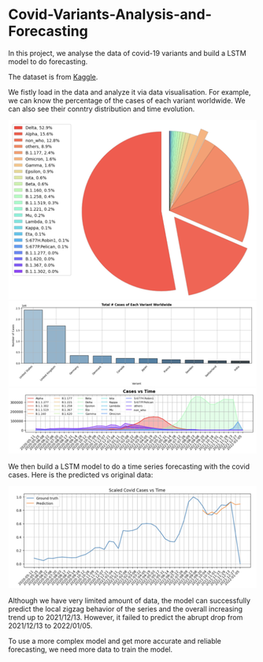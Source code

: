 # Covid-Variants-Analysis-and-Forecasting
In this project, we analyse the data of covid-19 variants and build a LSTM model to do forecasting.

The dataset is from [Kaggle](https://www.kaggle.com/yamqwe/omicron-covid19-variant-daily-cases).

We fistly load in the data and analyze it via data visualisation. For example, we can know the percentage of the cases of each variant worldwide. We can also see their conntry distribution and time evolution.

<img src="https://raw.githubusercontent.com/JiayuX/Covid-Variants-Analysis-and-Forecasting/main/pie.png" width="600"/>

<img src="https://raw.githubusercontent.com/JiayuX/Covid-Variants-Analysis-and-Forecasting/main/bar.png" width="800"/>

<img src="https://raw.githubusercontent.com/JiayuX/Covid-Variants-Analysis-and-Forecasting/main/area.png" width="800"/>

We then build a LSTM model to do a time series forecasting with the covid cases. Here is the predicted vs original data:

<img src="https://raw.githubusercontent.com/JiayuX/Covid-Variants-Analysis-and-Forecasting/main/prediction.png" width="800"/>

Although we have very limited amount of data, the model can successfully predict the local zigzag behavior of the series and the overall increasing trend up to 2021/12/13. However, it failed to predict the abrupt drop from 2021/12/13 to 2022/01/05.

To use a more complex model and get more accurate and reliable forecasting, we need more data to train the model.
